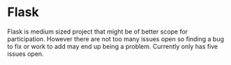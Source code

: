 
# Flask
Flask is medium sized project that might be of better scope for participation. However there are not too many issues open so finding a bug to fix or work to add may end up being a problem. Currently only has five issues open. 


